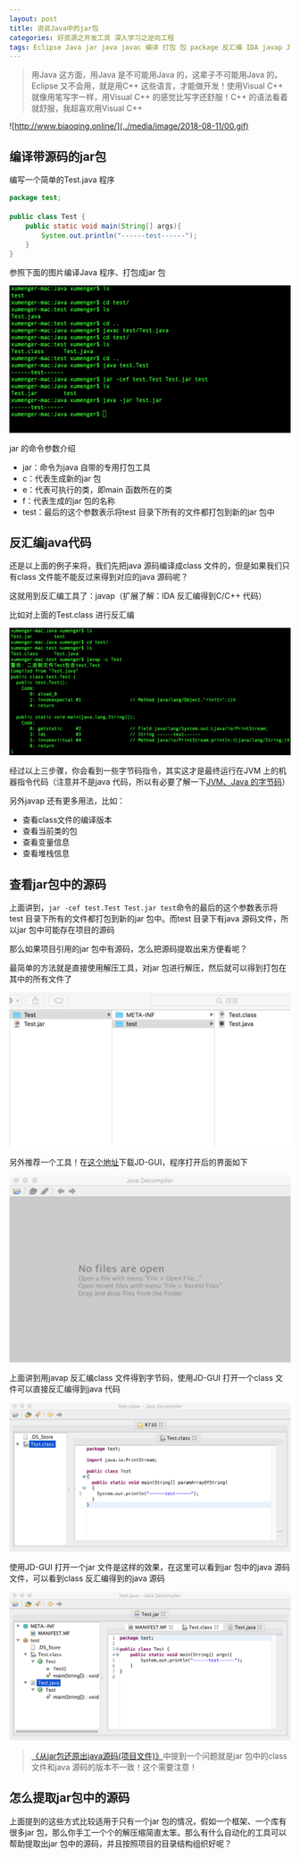 ```yaml
---
layout: post
title: 说说Java中的jar包
categories: 好资源之开发工具 深入学习之逆向工程
tags: Eclipse Java jar java javac 编译 打包 包 package 反汇编 IDA javap JVM 字节码 逆向工程 JD-GUI maven
---
```


>用Java 这方面，用Java 是不可能用Java 的，这辈子不可能用Java 的。Eclipse 又不会用，就是用C++ 这些语言，才能做开发！使用Visual C++ 就像用笔写字一样，用Visual C++ 的感觉比写字还舒服！C++ 的语法看着就舒服，我超喜欢用Visual C++

![http://www.biaoqing.online/](../media/image/2018-08-11/00.gif)

## 编译带源码的jar包

编写一个简单的Test.java 程序

```java
package test;

public class Test {
    public static void main(String[] args){
        System.out.println("------test------");
    }
}
```

参照下面的图片编译Java 程序、打包成jar 包

![](../media/image/2018-08-11/01.png)

jar 的命令参数介绍

* jar：命令为java 自带的专用打包工具
* c：代表生成新的jar 包
* e：代表可执行的类，即main 函数所在的类
* f：代表生成的jar 包的名称
* test：最后的这个参数表示将test 目录下所有的文件都打包到新的jar 包中

## 反汇编java代码

还是以上面的例子来将，我们先把java 源码编译成class 文件的，但是如果我们只有class 文件能不能反过来得到对应的java 源码呢？

这就用到反汇编工具了：javap（扩展了解：IDA 反汇编得到C/C++ 代码）

比如对上面的Test.class 进行反汇编

![](../media/image/2018-08-11/02.png)

经过以上三步骤，你会看到一些字节码指令，其实这才是最终运行在JVM 上的机器指令代码（注意并不是java 代码，所以有必要了解一下[JVM、Java 的字节码](http://blog.xiaohansong.com/2016/04/26/java-bytecode/)）

另外javap 还有更多用法，比如：

* 查看class文件的编译版本
* 查看当前类的包
* 查看变量信息
* 查看堆栈信息

## 查看jar包中的源码

上面讲到，`jar -cef test.Test Test.jar test`命令的最后的这个参数表示将test 目录下所有的文件都打包到新的jar 包中。而test 目录下有java 源码文件，所以jar 包中可能存在项目的源码

那么如果项目引用的jar 包中有源码，怎么把源码提取出来方便看呢？

最简单的方法就是直接使用解压工具，对jar 包进行解压，然后就可以得到打包在其中的所有文件了

![](../media/image/2018-08-11/03.png)

另外推荐一个工具！在[这个地址](http://jd.benow.ca/)下载JD-GUI，程序打开后的界面如下

![](../media/image/2018-08-11/04.png)

上面讲到用javap 反汇编class 文件得到字节码，使用JD-GUI 打开一个class 文件可以直接反汇编得到java 代码

![](../media/image/2018-08-11/05.png)

使用JD-GUI 打开一个jar 文件是这样的效果，在这里可以看到jar 包中的java 源码文件，可以看到class 反汇编得到的java 源码

![](../media/image/2018-08-11/06.png)

>[《从jar包还原出java源码(项目文件)》](https://blog.csdn.net/mxmxz/article/details/73043156)中提到一个问题就是jar 包中的class 文件和java 源码的版本不一致！这个需要注意！

## 怎么提取jar包中的源码

上面提到的这些方式比较适用于只有一个jar 包的情况，假如一个框架、一个库有很多jar 包，那么你手工一个个的解压缩简直太笨。那么有什么自动化的工具可以帮助提取出jar 包中的源码，并且按照项目的目录结构组织好呢？

